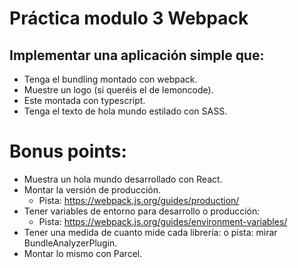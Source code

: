 # Práctica modulo 3 Webpack
## Implementar una aplicación simple que:
- Tenga el bundling montado con webpack.
- Muestre un logo (si queréis el de lemoncode).
- Este montada con typescript.
- Tenga el texto de hola mundo estilado con SASS.


# Bonus points:
- Muestra un hola mundo desarrollado con React.
- Montar la versión de producción.
  - Pista: https://webpack.js.org/guides/production/
- Tener variables de entorno para desarrollo o producción:
  - Pista: https://webpack.js.org/guides/environment-variables/
- Tener una medida de cuanto mide cada librería:
o pista: mirar BundleAnalyzerPlugin.
- Montar lo mismo con Parcel.